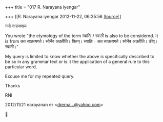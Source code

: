 +++
title = "017 R. Narayana iyengar"

+++
[[R. Narayana iyengar	2012-11-22, 06:35:56 [Source](https://groups.google.com/g/bvparishat/c/u3NHRw7BO4Y)]]



नमो नारायणाय  

You wrote "the etymology of the term स्वातिः / स्वाती is also to be considered. It is from अत सातत्यगते। स्वेनैव अततीति। क्तिन्। स्वातिः। अत सातत्यगते। स्वेनैव अततीति। ङीष्। स्वाती।"

My query is limited to know whether the above is specifically described to be so in any grammar text or is it the application of a general rule to this particular word.

  

Excuse me for my repeated query.

  

Thanks

  

RNI  
  

2012/11/21 narayanan er \<[drerna...@yahoo.com]()\>



